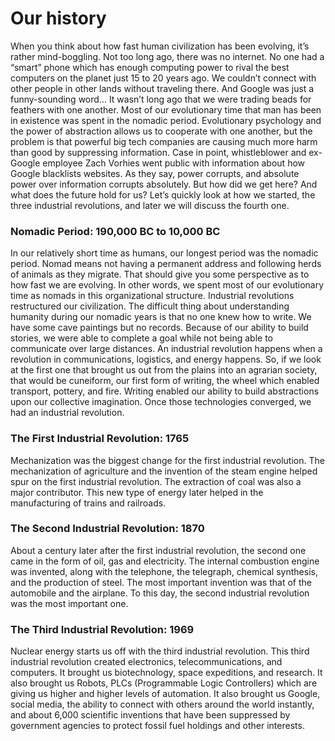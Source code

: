 # Our history

When you think about how fast human civilization has been evolving, it’s rather mind-boggling. Not too long ago, there was no internet. No one had a “smart” phone which has enough computing power to rival the best computers on the planet just 15 to 20 years ago. 
We couldn’t connect with other people in other lands without traveling there. And Google was just a funny-sounding word…
It wasn’t long ago that we were trading beads for feathers with one another. Most of our evolutionary time that man has been in existence was spent in the nomadic period.
Evolutionary psychology and the power of abstraction allows us to cooperate with one another, but the problem is that powerful big tech companies are causing much more harm than good by suppressing information. Case in point, whistleblower and ex-Google employee Zach Vorhies went public with information about how Google blacklists websites. As they say, power corrupts, and absolute power over information corrupts absolutely. 
But how did we get here? And what does the future hold for us? 
Let’s quickly look at how we started, the three industrial revolutions, and later we will discuss the fourth one. 

### Nomadic Period: 190,000 BC to 10,000 BC
In our relatively short time as humans, our longest period was the nomadic period. Nomad means not having a permanent address and following herds of animals as they migrate. That should give you some perspective as to how fast we are evolving. In other words, we spent most of our evolutionary time as nomads in this organizational structure. Industrial revolutions restructured our civilization.
The difficult thing about understanding humanity during our nomadic years is that no one knew how to write. We have some cave paintings but no records. Because of our ability to build stories, we were able to complete a goal while not being able to communicate over large distances.
An industrial revolution happens when a revolution in communications, logistics, and energy happens. So, if we look at the first one that brought us out from the plains into an agrarian society, that would be cuneiform, our first form of writing, the wheel which enabled transport, pottery, and fire. Writing enabled our ability to build abstractions upon our collective imagination. Once those technologies converged, we had an industrial revolution. 

### The First Industrial Revolution: 1765
Mechanization was the biggest change for the first industrial revolution. The mechanization of agriculture and the invention of the steam engine helped spur on the first industrial revolution. The extraction of coal was also a major contributor. This new type of energy later helped in the manufacturing of trains and railroads. 

### The Second Industrial Revolution: 1870
About a century later after the first industrial revolution, the second one came in the form of oil, gas and electricity. The internal combustion engine was invented, along with the telephone, the telegraph, chemical synthesis, and the production of steel. The most important invention was that of the automobile and the airplane. To this day, the second industrial revolution was the most important one. 

### The Third Industrial Revolution: 1969
Nuclear energy starts us off with the third industrial revolution. This third industrial revolution created electronics, telecommunications, and computers. It brought us biotechnology, space expeditions, and research. It also brought us Robots, PLCs (Programmable Logic Controllers) which are giving us higher and higher levels of automation. 
It also brought us Google, social media, the ability to connect with others around the world instantly, and about 6,000 scientific inventions that have been suppressed by government agencies to protect fossil fuel holdings and other interests. 




